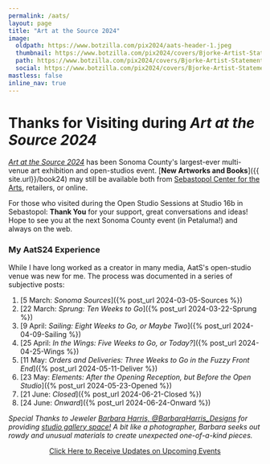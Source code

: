 ```yaml
---
permalink: /aats/
layout: page
title: "Art at the Source 2024"
image:
  oldpath: https://www.botzilla.com/pix2024/aats-header-1.jpeg
  thumbnail: https://www.botzilla.com/pix2024/covers/Bjorke-Artist-Statement-thumbs-post.jpg
  path: https://www.botzilla.com/pix2024/covers/Bjorke-Artist-Statement-thumbs-post.jpg
  social: https://www.botzilla.com/pix2024/covers/Bjorke-Artist-Statement-thumbs-post.jpg
mastless: false
inline_nav: true
---
```


<!-- <figure class="align-center">
<a href="{{ site.url}}/generations"><img src="https://www.botzilla.com/pix2024/covers/Bjorke-Artist-Statement-thumbs.jpg"></a>
<figcaption>A slice of my images and books that will be 
<a href="{{ site.url}}/book24">available at AatS 2024</a>
</figcaption>
</figure> -->

<h1>Thanks for Visiting during <i>Art at the Source 2024</i></h1>

[_Art at the Source 2024_](https://www.artatthesource.org/) has been Sonoma County's largest-ever multi-venue art exhibition and open-studios event. [**New Artworks and Books**]({{ site.url}}/book24) may still be available both from [Sebastopol Center for the Arts](https://www.sebarts.org/), retailers, or online.

For those who visited during the Open Studio Sessions at Studio 16b in Sebastopol: **Thank You** for your support, great conversations and ideas! Hope to see you at the next Sonoma County event (in Petaluma!) and always on the web.

### My AatS24 Experience

While I have long worked as a creator in many media, AatS's open-studio venue was new for me. The process was documented in a series of subjective posts:

1. [5 March: _Sonoma Sources_]({% post_url 2024-03-05-Sources %})
1. [22 March: _Sprung: Ten Weeks to Go_]({% post_url 2024-03-22-Sprung %})
1. [9 April: _Sailing: Eight Weeks to Go, or Maybe Two_]({% post_url 2024-04-09-Sailing %})
1. [25 April: _In the Wings: Five Weeks to Go, or Today?_]({% post_url 2024-04-25-Wings %})
1. [11 May: _Orders and Deliveries: Three Weeks to Go in the Fuzzy Front End_]({% post_url 2024-05-11-Deliver %})
1. [23 May: _Elements: After the Opening Reception, but Before the Open Studio_]({% post_url 2024-05-23-Opened %})
1. [21 June: _Closed_]({% post_url 2024-06-21-Closed %})
1. [24 June: _Onward_]({% post_url 2024-06-24-Onward %})

_Special Thanks to Jeweler [Barbara Harris, @BarbaraHarris_Designs](https://instagram.com/BarbaraHarris_Designs) for providing [studio gallery space!](https://www.artatthesource.org/barbara-harris) A bit like a photographer, Barbara seeks out rowdy and unusual materials to create unexpected one-of-a-kind pieces._

<center><a class="btn btn--info btn--large" href="mailto:kevin+aats@vumondo.com?subject=Updates%20on%20Art%20Studio%20Events&body=Please%20keep%20me%20informed%20of%20updates%20on%20sales%20availability%20of%20your%20books%20and%20prints">Click Here to Receive Updates on Upcoming Events</a></center>
